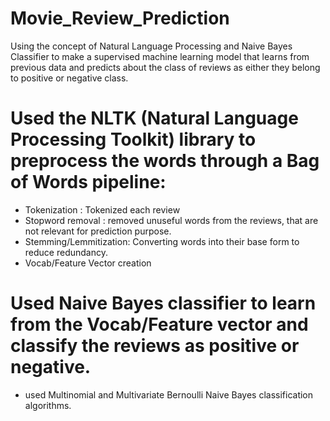 # Movie_Review_Prediction
Using the concept of Natural Language Processing and Naive Bayes Classifier to make a supervised machine learning model that learns from previous data and predicts about the class of reviews as either they belong to positive or negative class.
# Used the NLTK (Natural Language Processing Toolkit) library to preprocess the words through a Bag of Words pipeline:
 - Tokenization : Tokenized each review
 - Stopword removal : removed unuseful words from the reviews, that are not relevant for prediction purpose.
 - Stemming/Lemmitization: Converting words into their base form to reduce redundancy.
 - Vocab/Feature Vector creation
# Used Naive Bayes classifier to learn from the Vocab/Feature vector and classify the reviews as positive or negative.
 - used Multinomial and Multivariate Bernoulli Naive Bayes classification algorithms.
